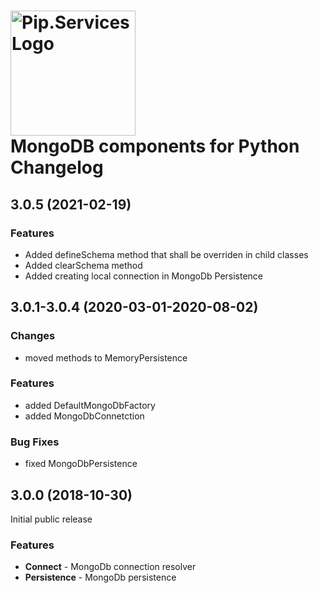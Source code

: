 # <img src="https://uploads-ssl.webflow.com/5ea5d3315186cf5ec60c3ee4/5edf1c94ce4c859f2b188094_logo.svg" alt="Pip.Services Logo" width="200"> <br/> MongoDB components for Python Changelog

## <a name="3.0.5"></a> 3.0.5 (2021-02-19)

### Features
* Added defineSchema method that shall be overriden in child classes
* Added clearSchema method
* Added creating local connection in MongoDb Persistence

## <a name="3.0.1-3.0.4"></a> 3.0.1-3.0.4 (2020-03-01-2020-08-02)

### Changes
* moved methods to MemoryPersistence

### Features
* added DefaultMongoDbFactory
* added MongoDbConnetction

### Bug Fixes
* fixed MongoDbPersistence


## <a name="3.0.0"></a> 3.0.0 (2018-10-30)

Initial public release

### Features
- **Connect** - MongoDb connection resolver
- **Persistence** - MongoDb persistence